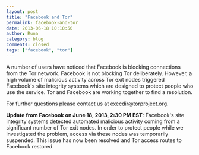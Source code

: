 ```yaml
---
layout: post
title: "Facebook and Tor"
permalink: facebook-and-tor
date: 2013-06-18 10:10:50
author: Runa
category: blog
comments: closed
tags: ["facebook", "tor"]
---
```


A number of users have noticed that Facebook is blocking connections from the Tor network. Facebook is not blocking Tor deliberately. However, a high volume of malicious activity across Tor exit nodes triggered Facebook's site integrity systems which are designed to protect people who use the service. Tor and Facebook are working together to find a resolution.

For further questions please contact us at [execdir@torproject.org](mailto:execdir@torproject.org).

**Update from Facebook on June 18, 2013, 2:30 PM EST**: Facebook's site integrity systems detected automated malicious activity coming from a significant number of Tor exit nodes. In order to protect people while we investigated the problem, access via these nodes was temporarily suspended. This issue has now been resolved and Tor access routes to Facebook restored.
